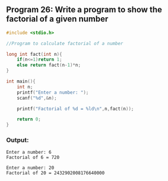## Program 26: Write a program to show the factorial of a given number
```c 
#include <stdio.h>

//Program to calculate factorial of a number

long int fact(int n){
    if(n<=1)return 1;
    else return fact(n-1)*n;
}

int main(){
    int n;
    printf("Enter a number: ");
    scanf("%d",&n);

    printf("Factorial of %d = %ld\n",n,fact(n));

    return 0;
}
```

### Output:
```
Enter a number: 6
Factorial of 6 = 720
```
```
Enter a number: 20
Factorial of 20 = 2432902008176640000
```

